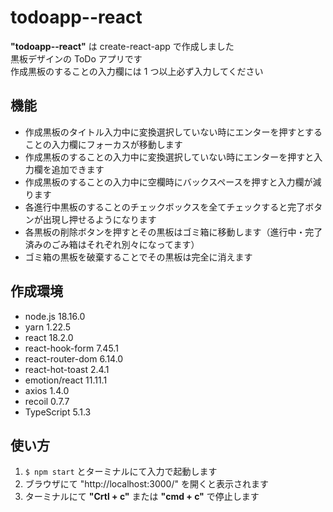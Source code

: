 # todoapp--react

**"todoapp--react"** は create-react-app で作成しました  
黒板デザインの ToDo アプリです  
作成黒板のすることの入力欄には 1 つ以上必ず入力してください

## 機能

- 作成黒板のタイトル入力中に変換選択していない時にエンターを押すとすることの入力欄にフォーカスが移動します
- 作成黒板のすることの入力中に変換選択していない時にエンターを押すと入力欄を追加できます
- 作成黒板のすることの入力中に空欄時にバックスペースを押すと入力欄が減ります
- 各進行中黒板のすることのチェックボックスを全てチェックすると完了ボタンが出現し押せるようになります
- 各黒板の削除ボタンを押すとその黒板はゴミ箱に移動します（進行中・完了済みのごみ箱はそれぞれ別々になってます）
- ゴミ箱の黒板を破棄することでその黒板は完全に消えます

## 作成環境

- node.js 18.16.0
- yarn 1.22.5
- react 18.2.0
- react-hook-form 7.45.1
- react-router-dom 6.14.0
- react-hot-toast 2.4.1
- emotion/react 11.11.1
- axios 1.4.0
- recoil 0.7.7
- TypeScript 5.1.3

## 使い方

1. `$ npm start` とターミナルにて入力で起動します
2. ブラウザにて "http://localhost:3000/" を開くと表示されます
3. ターミナルにて **"Crtl + c"** または **"cmd + c"** で停止します

